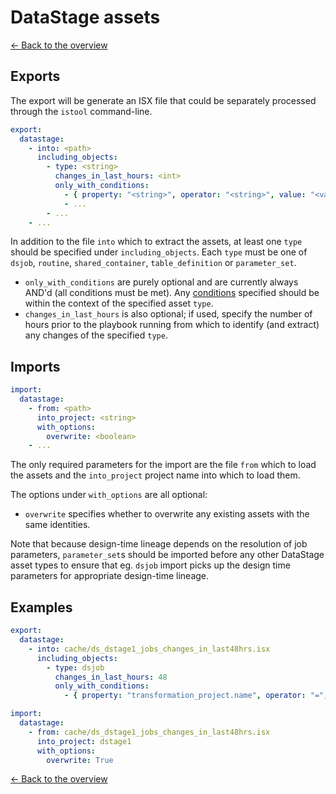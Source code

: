 # DataStage assets

[<- Back to the overview](../README.md)

## Exports

The export will be generate an ISX file that could be separately processed through the `istool` command-line.

```yml
export:
  datastage:
    - into: <path>
      including_objects:
        - type: <string>
          changes_in_last_hours: <int>
          only_with_conditions:
            - { property: "<string>", operator: "<string>", value: "<value>" }
            - ...
        - ...
    - ...
```

In addition to the file `into` which to extract the assets, at least one `type` should be specified under `including_objects`. Each `type` must be one of `dsjob`, `routine`, `shared_container`, `table_definition` or `parameter_set`.

- `only_with_conditions` are purely optional and are currently always AND'd (all conditions must be met). Any [conditions](conditions.md) specified should be within the context of the specified asset `type`.
- `changes_in_last_hours` is also optional; if used, specify the number of hours prior to the playbook running from which to identify (and extract) any changes of the specified `type`.

## Imports

```yml
import:
  datastage:
    - from: <path>
      into_project: <string>
      with_options:
        overwrite: <boolean>
    - ...
```

The only required parameters for the import are the file `from` which to load the assets and the `into_project` project name into which to load them.

The options under `with_options` are all optional:

- `overwrite` specifies whether to overwrite any existing assets with the same identities.

Note that because design-time lineage depends on the resolution of job parameters, `parameter_set`s should be imported before any other DataStage asset types to ensure that eg. `dsjob` import picks up the design time parameters for appropriate design-time lineage.

## Examples

```yml
export:
  datastage:
    - into: cache/ds_dstage1_jobs_changes_in_last48hrs.isx
      including_objects:
        - type: dsjob
          changes_in_last_hours: 48
          only_with_conditions:
            - { property: "transformation_project.name", operator: "=", value: "dstage1" }

import:
  datastage:
    - from: cache/ds_dstage1_jobs_changes_in_last48hrs.isx
      into_project: dstage1
      with_options:
        overwrite: True
```

[<- Back to the overview](../README.md)
